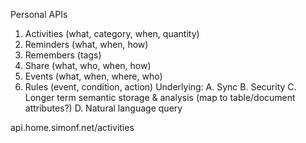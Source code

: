 Personal APIs

1. Activities (what, category, when, quantity)
2. Reminders (what, when, how)
3. Remembers (tags)
4. Share (what, who, when, how)
5. Events (what, when, where, who)
6. Rules (event, condition, action)
Underlying:
A. Sync
B. Security
C. Longer term semantic storage & analysis (map to table/document attributes?)
D. Natural language query

api.home.simonf.net/activities